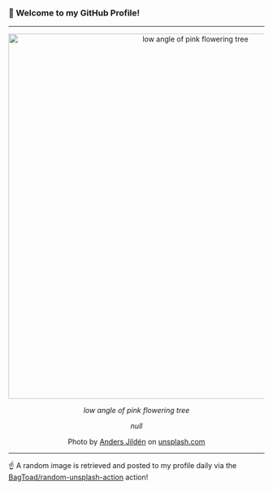 ### 👋 Welcome to my GitHub Profile!

----

<div align="center">
  <img width="720" src="https://images.unsplash.com/photo-1462524500090-89443873e2b4?crop=entropy&cs=tinysrgb&fit=max&fm=jpg&ixid=M3w1NTI0OTR8MHwxfHJhbmRvbXx8fHx8fHx8fDE3MjEwMjM5MTJ8&ixlib=rb-4.0.3&q=80&w=1080" alt="low angle of pink flowering tree">
  
  <em>low angle of pink flowering tree</em>
  
  <em>null</em>
  
  Photo by [Anders Jildén](http://www.andersjilden.com) on [unsplash.com](https://unsplash.com/)
</div>

----

☝️ A random image is retrieved and posted to my profile daily via the [BagToad/random-unsplash-action](https://github.com/BagToad/random-unsplash-action) action!
